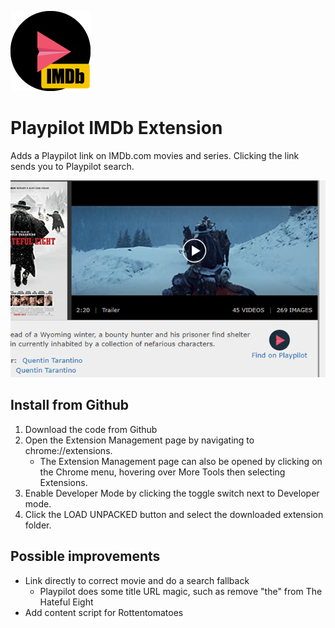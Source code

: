 ![Playpilot IMDb Icon](icons/icon128.png)

# Playpilot IMDb Extension
 Adds a Playpilot link on IMDb.com movies and series. Clicking the link sends you to Playpilot search.

 ![Screenshot of IMDb page The Hateful Eight with the extension](screenshot.png)

## Install from Github

1. Download the code from Github
2. Open the Extension Management page by navigating to chrome://extensions.
    - The Extension Management page can also be opened by clicking on the Chrome menu, hovering over More Tools then selecting Extensions.
3. Enable Developer Mode by clicking the toggle switch next to Developer mode.
4. Click the LOAD UNPACKED button and select the downloaded extension folder.

## Possible improvements
- Link directly to correct movie and do a search fallback
  - Playpilot does some title URL magic, such as remove "the" from The Hateful Eight
- Add content script for Rottentomatoes
